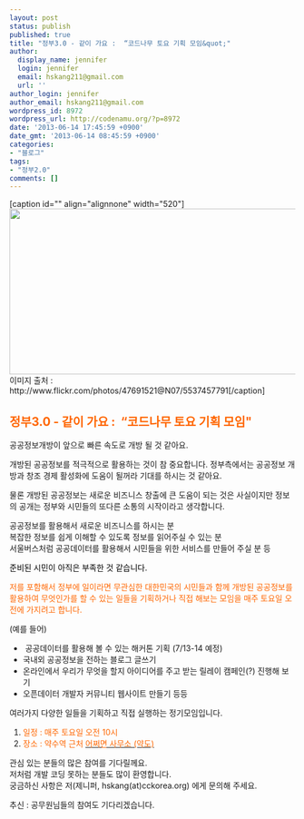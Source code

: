 ```yaml
---
layout: post
status: publish
published: true
title: "정부3.0 - 같이 가요 :  “코드나무 토요 기획 모임&quot;"
author:
  display_name: jennifer
  login: jennifer
  email: hskang211@gmail.com
  url: ''
author_login: jennifer
author_email: hskang211@gmail.com
wordpress_id: 8972
wordpress_url: http://codenamu.org/?p=8972
date: '2013-06-14 17:45:59 +0900'
date_gmt: '2013-06-14 08:45:59 +0900'
categories:
- "블로그"
tags:
- "정부2.0"
comments: []
---
```

<p>[caption id="" align="alignnone" width="520"]<img alt="" src="http://farm6.static.flickr.com/5180/5537457791_173738eaef_z.jpg" width="520" height="292" /> 이미지 출처 : http://www.flickr.com/photos/47691521@N07/5537457791[/caption]</p>
<h2></h2>
<h2><span style="color: #ff6600;">정부3.0 - 같이 가요 :  “코드나무 토요 기획 모임" </span></h2>
<p>공공정보개방이 앞으로 빠른 속도로 개방 될 것 같아요.</p>
<p>개방된 공공정보를 적극적으로 활용하는 것이 참 중요합니다. 정부측에서는 공공정보 개방과 창조 경제 활성화에 도움이 될꺼라 기대를 하시는 것 같아요.</p>
<p>물론 개방된 공공정보는 새로운 비즈니스 창출에 큰 도움이 되는 것은 사실이지만 정보의 공개는 정부와 시민들의 또다른 소통의 시작이라고 생각합니다.</p>
<p>공공정보를 활용해서 새로운 비즈니스를 하시는 분<br />
복잡한 정보를 쉽게 이해할 수 있도록 정보를 읽어주실 수 있는 분<br />
서울버스처럼 공공데이터를 활용해서 시민들을 위한 서비스를 만들어 주실 분 등</p>
<p><span style="color: #000000;">준비된 시민이 아직은 부족한 것 같습니다.</span></p>
<p><span style="color: #ff6600;">저를 포함해서 정부에 일이라면 무관심한 대한민국의 시민들과 함께 개방된 공공정보를 활용하여 무엇인가를 할 수 있는 일들을 기획하거나 직접 해보는 모임을 매주 토요일 오전에 가지려고 합니다.</span></p>
<p>(예를 들어)</p>
<ul>
<li> 공공데이터를 활용해 볼 수 있는 해커톤 기획 (7/13-14 예정)</li>
<li>국내외 공공정보을 전하는 블로그 글쓰기</li>
<li>온라인에서 우리가 무엇을 할지 아이디어를 주고 받는 릴레이 캠페인(?) 진행해 보기</li>
<li>오픈데이터 개발자 커뮤니티 웹사이트 만들기 등등</li>
</ul>
<p>여러가지 다양한 일들을 기획하고 직접 실행하는 정기모임입니다.</p>
<ol>
<li><span style="color: #ff6600;">일정 : 매주 토요일 오전 10시 </span></li>
<li><span style="color: #ff6600;">장소 : 약수역 근처 <a href="http://probable.kr/contact"><span style="color: #ff6600;">어쩌면 사무소 (약도)</span></a></span></li>
</ol>
<p>관심 있는 분들의 많은 참여를 기다릴께요.<br />
저처럼 개발 코딩 못하는 분들도 많이 환영합니다.<br />
궁금하신 사항은 저(제니퍼, hskang(at)cckorea.org) 에게 문의해 주세요.</p>
<p>추신 : 공무원님들의 참여도 기다리겠습니다.</p>
